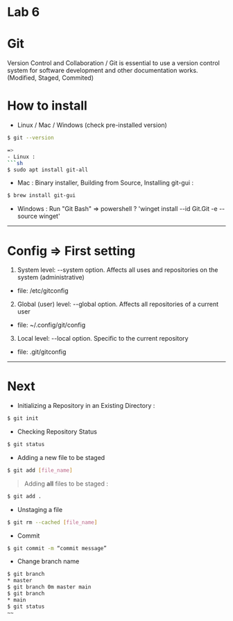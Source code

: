 # Lab 6

# Git
Version Control and Collaboration / Git is essential to use a version control system for software development and other documentation works.
(Modified, Staged, Commited)


# How to install
- Linux / Mac / Windows (check pre-installed version)
```sh
$ git --version

=>
- Linux : 
```sh
$ sudo apt install git-all
```
- Mac : 
Binary installer, Building from Source, Installing git-gui :
```sh
$ brew install git-gui
```

- Windows : Run "Git Bash"
=> powershell ? 'winget install --id Git.Git -e --source winget'
---
# Config => First setting
1. System level: --system option. Affects all uses and repositories on the system (administrative)
- file: /etc/gitconfig
2. Global (user) level: --global option. Affects all repositories of a current user
- file: ~/.config/git/config
3. Local level: --local option. Specific to the current repository
- file: .git/gitconfig

---
# Next
- Initializing a Repository in an Existing Directory :
```sh
$ git init
```

- Checking Repository Status
```sh
$ git status
```

- Adding a new file to be staged
```sh
$ git add [file_name]
```
> Adding **all** files to be staged :
```sh
$ git add .
```

- Unstaging a file
```sh
$ git rm --cached [file_name]
```

- Commit
```sh
$ git commit -m “commit message”
```

- Change branch name
```sh
$ git branch
* master
$ git branch 0m master main
$ git branch
* main
$ git status
~~
```
